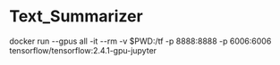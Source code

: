 # Text_Summarizer

docker run --gpus all -it --rm -v $PWD:/tf -p 8888:8888 -p 6006:6006 tensorflow/tensorflow:2.4.1-gpu-jupyter
